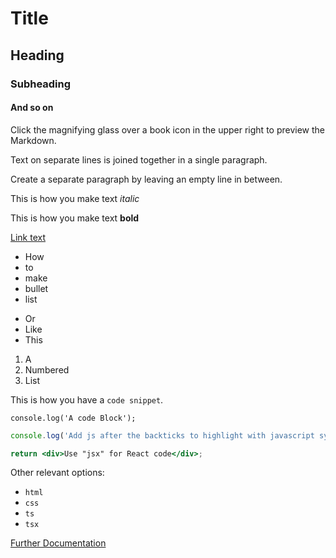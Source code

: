 # Title

## Heading

### Subheading

#### And so on

Click the magnifying glass over a book icon in the upper right to preview the Markdown.

Text on separate lines
is joined together in
a single paragraph.

Create a separate paragraph by leaving an empty line in between.

This is how you make text _italic_

This is how you make text **bold**

[Link text](URL-or-filename)

-   How
-   to
-   make
-   bullet
-   list

*   Or
*   Like
*   This

1. A
2. Numbered
3. List

This is how you have a `code snippet`.

```
console.log('A code Block');
```

```js
console.log('Add js after the backticks to highlight with javascript syntax');
```

```jsx
return <div>Use "jsx" for React code</div>;
```

Other relevant options:

-   `html`
-   `css`
-   `ts`
-   `tsx`

[Further Documentation](https://www.markdownguide.org/cheat-sheet/)
